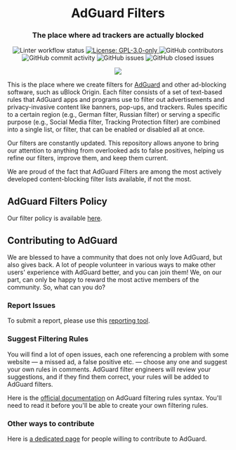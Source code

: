 &nbsp;

<h1 align="center">AdGuard Filters</h1>
<h3 align="center">The place where ad trackers are actually blocked</h3>

<p align="center">
    <img src="https://github.com/AdguardTeam/AdguardFilters/actions/workflows/aglint.yml/badge.svg?branch=master"
         alt="Linter workflow status" />
    <a href="https://github.com/AdguardTeam/AdguardFilters/blob/master/LICENSE">
        <img src="https://img.shields.io/github/license/AdguardTeam/AdguardFilters" alt="License: GPL-3.0-only" />
    </a>
    <img alt="GitHub contributors" src="https://img.shields.io/github/contributors/AdguardTeam/AdguardFilters">
    <img alt="GitHub commit activity" src="https://img.shields.io/github/commit-activity/m/AdguardTeam/AdguardFilters" />
    <img alt="GitHub issues" src="https://img.shields.io/github/issues/AdguardTeam/AdguardFilters">
    <img alt="GitHub closed issues" src="https://img.shields.io/github/issues-closed/AdguardTeam/AdguardFilters">
</p>

<p align="center">
    <img src="https://cdn.adtidy.org/website/github.com/AdguardFilters/viking_shield.png" />
</p>

This is the place where we create filters for [AdGuard][adguard] and other
ad-blocking software, such as uBlock Origin. Each filter consists of a set of
text-based rules that AdGuard apps and programs use to filter out advertisements
and privacy-invasive content like banners, pop-ups, and trackers. Rules specific
to a certain region (e.g., German filter, Russian filter) or serving a specific
purpose (e.g., Social Media filter, Tracking Protection filter) are combined
into a single list, or filter, that can be enabled or disabled all at once.

Our filters are constantly updated. This repository allows anyone to bring our
attention to anything from overlooked ads to false positives, helping us refine
our filters, improve them, and keep them current.

We are proud of the fact that AdGuard Filters are among the most actively
developed content-blocking filter lists available, if not the most.

[adguard]: https://adguard.com/

## AdGuard Filters Policy

Our filter policy is available [here][policy].

[policy]: https://adguard.com/kb/general/ad-filtering/filter-policy/

## Contributing to AdGuard

We are blessed to have a community that does not only love AdGuard, but also
gives back. A lot of people volunteer in various ways to make other users'
experience with AdGuard better, and you can join them! We, on our part, can
only be happy to reward the most active members of the community.
So, what can you do?

### Report Issues

To submit a report, please use this [reporting tool][report].

[report]: https://agrd.io/report

### Suggest Filtering Rules

You will find a lot of open issues, each one referencing a problem with some
website — a missed ad, a false positive etc. — choose any one and suggest your
own rules in comments. AdGuard filter engineers will review your suggestions,
and if they find them correct, your rules will be added to AdGuard filters.

Here is the [official documentation][documentation] on AdGuard filtering rules
syntax. You'll need to read it before you'll be able to create your own
filtering rules.

[documentation]: https://adguard.com/kb/general/ad-filtering/create-own-filters/

### Other ways to contribute

Here is [a dedicated page][contribute] for people willing to contribute to
AdGuard.

[contribute]: https://adguard.com/contribute.html
